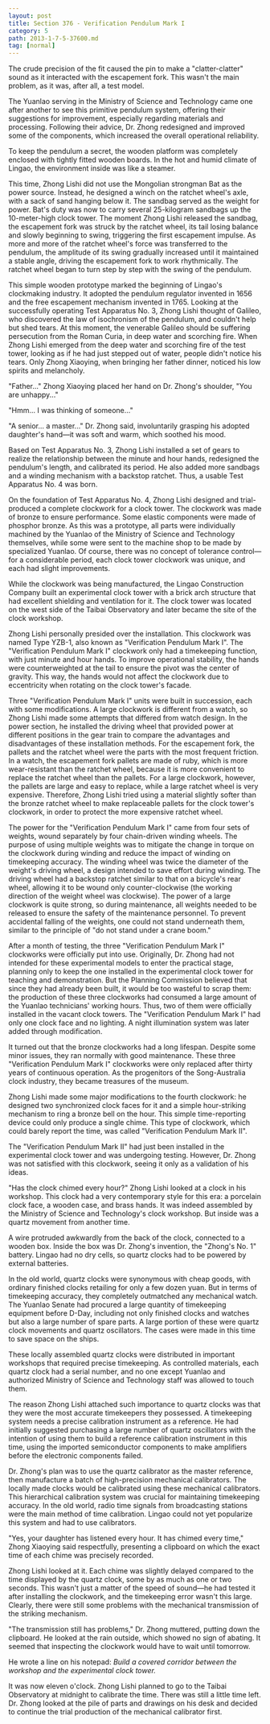 ```yaml
---
layout: post
title: Section 376 - Verification Pendulum Mark I
category: 5
path: 2013-1-7-5-37600.md
tag: [normal]
---
```


The crude precision of the fit caused the pin to make a "clatter-clatter" sound as it interacted with the escapement fork. This wasn't the main problem, as it was, after all, a test model.

The Yuanlao serving in the Ministry of Science and Technology came one after another to see this primitive pendulum system, offering their suggestions for improvement, especially regarding materials and processing. Following their advice, Dr. Zhong redesigned and improved some of the components, which increased the overall operational reliability.

To keep the pendulum a secret, the wooden platform was completely enclosed with tightly fitted wooden boards. In the hot and humid climate of Lingao, the environment inside was like a steamer.

This time, Zhong Lishi did not use the Mongolian strongman Bat as the power source. Instead, he designed a winch on the ratchet wheel's axle, with a sack of sand hanging below it. The sandbag served as the weight for power. Bat's duty was now to carry several 25-kilogram sandbags up the 10-meter-high clock tower. The moment Zhong Lishi released the sandbag, the escapement fork was struck by the ratchet wheel, its tail losing balance and slowly beginning to swing, triggering the first escapement impulse. As more and more of the ratchet wheel's force was transferred to the pendulum, the amplitude of its swing gradually increased until it maintained a stable angle, driving the escapement fork to work rhythmically. The ratchet wheel began to turn step by step with the swing of the pendulum.

This simple wooden prototype marked the beginning of Lingao's clockmaking industry. It adopted the pendulum regulator invented in 1656 and the free escapement mechanism invented in 1765. Looking at the successfully operating Test Apparatus No. 3, Zhong Lishi thought of Galileo, who discovered the law of isochronism of the pendulum, and couldn't help but shed tears. At this moment, the venerable Galileo should be suffering persecution from the Roman Curia, in deep water and scorching fire. When Zhong Lishi emerged from the deep water and scorching fire of the test tower, looking as if he had just stepped out of water, people didn't notice his tears. Only Zhong Xiaoying, when bringing her father dinner, noticed his low spirits and melancholy.

"Father..." Zhong Xiaoying placed her hand on Dr. Zhong's shoulder, "You are unhappy..."

"Hmm... I was thinking of someone..."

"A senior... a master..." Dr. Zhong said, involuntarily grasping his adopted daughter's hand—it was soft and warm, which soothed his mood.

Based on Test Apparatus No. 3, Zhong Lishi installed a set of gears to realize the relationship between the minute and hour hands, redesigned the pendulum's length, and calibrated its period. He also added more sandbags and a winding mechanism with a backstop ratchet. Thus, a usable Test Apparatus No. 4 was born.

On the foundation of Test Apparatus No. 4, Zhong Lishi designed and trial-produced a complete clockwork for a clock tower. The clockwork was made of bronze to ensure performance. Some elastic components were made of phosphor bronze. As this was a prototype, all parts were individually machined by the Yuanlao of the Ministry of Science and Technology themselves, while some were sent to the machine shop to be made by specialized Yuanlao. Of course, there was no concept of tolerance control—for a considerable period, each clock tower clockwork was unique, and each had slight improvements.

While the clockwork was being manufactured, the Lingao Construction Company built an experimental clock tower with a brick arch structure that had excellent shielding and ventilation for it. The clock tower was located on the west side of the Taibai Observatory and later became the site of the clock workshop.

Zhong Lishi personally presided over the installation. This clockwork was named Type YZB-1, also known as "Verification Pendulum Mark I". The "Verification Pendulum Mark I" clockwork only had a timekeeping function, with just minute and hour hands. To improve operational stability, the hands were counterweighted at the tail to ensure the pivot was the center of gravity. This way, the hands would not affect the clockwork due to eccentricity when rotating on the clock tower's facade.

Three "Verification Pendulum Mark I" units were built in succession, each with some modifications. A large clockwork is different from a watch, so Zhong Lishi made some attempts that differed from watch design. In the power section, he installed the driving wheel that provided power at different positions in the gear train to compare the advantages and disadvantages of these installation methods. For the escapement fork, the pallets and the ratchet wheel were the parts with the most frequent friction. In a watch, the escapement fork pallets are made of ruby, which is more wear-resistant than the ratchet wheel, because it is more convenient to replace the ratchet wheel than the pallets. For a large clockwork, however, the pallets are large and easy to replace, while a large ratchet wheel is very expensive. Therefore, Zhong Lishi tried using a material slightly softer than the bronze ratchet wheel to make replaceable pallets for the clock tower's clockwork, in order to protect the more expensive ratchet wheel.

The power for the "Verification Pendulum Mark I" came from four sets of weights, wound separately by four chain-driven winding wheels. The purpose of using multiple weights was to mitigate the change in torque on the clockwork during winding and reduce the impact of winding on timekeeping accuracy. The winding wheel was twice the diameter of the weight's driving wheel, a design intended to save effort during winding. The driving wheel had a backstop ratchet similar to that on a bicycle's rear wheel, allowing it to be wound only counter-clockwise (the working direction of the weight wheel was clockwise). The power of a large clockwork is quite strong, so during maintenance, all weights needed to be released to ensure the safety of the maintenance personnel. To prevent accidental falling of the weights, one could not stand underneath them, similar to the principle of "do not stand under a crane boom."

After a month of testing, the three "Verification Pendulum Mark I" clockworks were officially put into use. Originally, Dr. Zhong had not intended for these experimental models to enter the practical stage, planning only to keep the one installed in the experimental clock tower for teaching and demonstration. But the Planning Commission believed that since they had already been built, it would be too wasteful to scrap them: the production of these three clockworks had consumed a large amount of the Yuanlao technicians' working hours. Thus, two of them were officially installed in the vacant clock towers. The "Verification Pendulum Mark I" had only one clock face and no lighting. A night illumination system was later added through modification.

It turned out that the bronze clockworks had a long lifespan. Despite some minor issues, they ran normally with good maintenance. These three "Verification Pendulum Mark I" clockworks were only replaced after thirty years of continuous operation. As the progenitors of the Song-Australia clock industry, they became treasures of the museum.

Zhong Lishi made some major modifications to the fourth clockwork: he designed two synchronized clock faces for it and a simple hour-striking mechanism to ring a bronze bell on the hour. This simple time-reporting device could only produce a single chime. This type of clockwork, which could barely report the time, was called "Verification Pendulum Mark II".

The "Verification Pendulum Mark II" had just been installed in the experimental clock tower and was undergoing testing. However, Dr. Zhong was not satisfied with this clockwork, seeing it only as a validation of his ideas.

"Has the clock chimed every hour?" Zhong Lishi looked at a clock in his workshop. This clock had a very contemporary style for this era: a porcelain clock face, a wooden case, and brass hands. It was indeed assembled by the Ministry of Science and Technology's clock workshop. But inside was a quartz movement from another time.

A wire protruded awkwardly from the back of the clock, connected to a wooden box. Inside the box was Dr. Zhong's invention, the "Zhong's No. 1" battery. Lingao had no dry cells, so quartz clocks had to be powered by external batteries.

In the old world, quartz clocks were synonymous with cheap goods, with ordinary finished clocks retailing for only a few dozen yuan. But in terms of timekeeping accuracy, they completely outmatched any mechanical watch. The Yuanlao Senate had procured a large quantity of timekeeping equipment before D-Day, including not only finished clocks and watches but also a large number of spare parts. A large portion of these were quartz clock movements and quartz oscillators. The cases were made in this time to save space on the ships.

These locally assembled quartz clocks were distributed in important workshops that required precise timekeeping. As controlled materials, each quartz clock had a serial number, and no one except Yuanlao and authorized Ministry of Science and Technology staff was allowed to touch them.

The reason Zhong Lishi attached such importance to quartz clocks was that they were the most accurate timekeepers they possessed. A timekeeping system needs a precise calibration instrument as a reference. He had initially suggested purchasing a large number of quartz oscillators with the intention of using them to build a reference calibration instrument in this time, using the imported semiconductor components to make amplifiers before the electronic components failed.

Dr. Zhong's plan was to use the quartz calibrator as the master reference, then manufacture a batch of high-precision mechanical calibrators. The locally made clocks would be calibrated using these mechanical calibrators. This hierarchical calibration system was crucial for maintaining timekeeping accuracy. In the old world, radio time signals from broadcasting stations were the main method of time calibration. Lingao could not yet popularize this system and had to use calibrators.

"Yes, your daughter has listened every hour. It has chimed every time," Zhong Xiaoying said respectfully, presenting a clipboard on which the exact time of each chime was precisely recorded.

Zhong Lishi looked at it. Each chime was slightly delayed compared to the time displayed by the quartz clock, some by as much as one or two seconds. This wasn't just a matter of the speed of sound—he had tested it after installing the clockwork, and the timekeeping error wasn't this large. Clearly, there were still some problems with the mechanical transmission of the striking mechanism.

"The transmission still has problems," Dr. Zhong muttered, putting down the clipboard. He looked at the rain outside, which showed no sign of abating. It seemed that inspecting the clockwork would have to wait until tomorrow.

He wrote a line on his notepad: *Build a covered corridor between the workshop and the experimental clock tower.*

It was now eleven o'clock. Zhong Lishi planned to go to the Taibai Observatory at midnight to calibrate the time. There was still a little time left. Dr. Zhong looked at the pile of parts and drawings on his desk and decided to continue the trial production of the mechanical calibrator first.